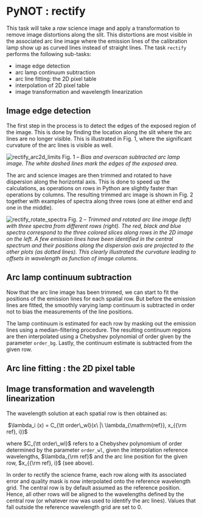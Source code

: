 # PyNOT : rectify

This task will take a *raw* science image and apply a transformation to remove image distortions along the slit. This distortions are most visible in the associated arc line image where the emission lines of the calibration lamp show up as curved lines instead of straight lines. The task ``rectify`` performs the following sub-tasks:

- image edge detection
- arc lamp continuum subtraction
- arc line fitting: the 2D pixel table
- interpolation of 2D pixel table
- image transformation and wavelength linearization



## Image edge detection

The first step in the process is to detect the edges of the exposed region of the image. This is done by finding the location along the slit where the arc lines are no longer visible. This is illustrated in Fig. 1, where the significant curvature of the arc lines is visible as well.

![rectify_arc2d_limits](/Users/krogager/Projects/pynot_docs/rectify_arc2d_limits.png)
Fig. 1 – *Bias and overscan subtracted arc lamp image. The white dashed lines mark the edges of the exposed area.*

The arc and science images are then trimmed and rotated to have dispersion along the horizontal axis. This is done to speed up the calculations, as operations on rows in Python are slightly faster than operations by columns. The resulting trimmed arc image is shown in Fig. 2 together with examples of spectra along three rows (one at either end and one in the middle).



![rectify_rotate_spectra](/Users/krogager/Projects/pynot_docs/rectify_rotate_spectra.png)
Fig. 2 – *Trimmed and rotated arc line image (left) with three spectra from different rows (right). The red, black and blue spectra correspond to the three colored slices along rows in the 2D image on the left. A few emission lines have been identified in the central spectrum and their positions along the dispersion axis are projected to the other plots (as dotted lines). This clearly illustrated the curvature leading to offsets in wavelength as function of image columns.*



## Arc lamp continuum subtraction

Now that the arc line image has been trimmed, we can start to fit the positions of the emission lines for each spatial row. But before the emission lines are fitted, the smoothly varying lamp continuum is subtracted in order not to bias the measurements of the line positions.

The lamp continuum is estimated for each row by masking out the emission lines using a median-filtering procedure. The resulting continuum regions are then interpolated using a Chebyshev polynomial of order given by the parameter ``order_bg``.  Lastly, the continuum estimate is subtracted from the given row. 



## Arc line fitting : the 2D pixel table







## Image transformation and wavelength linearization

The wavelength solution at each spatial row is then obtained as:

​	$\lambda_i (x) = C_{\tt order\_wl}(x\ |\ \lambda_{\mathrm{ref}}, x_{{\rm ref}, i})$

where $C_{\tt order\_wl}$ refers to a Chebyshev polynomium of order determined by the parameter ``order_wl``, given the interpolation reference wavelengths, $\lambda_{\rm ref}$ and the arc line position for the given row, $x_{{\rm ref}, i}$ (see above). 

In order to rectify the science frame, each row along with its associated error and quality mask is now interpolated onto the reference wavelength grid. The central row is by default assumed as the reference position. Hence, all other rows will be aligned to the wavelengths defined by the central row (or whatever row was used to identify the arc lines). Values that fall outside the reference wavelength grid are set to 0.

